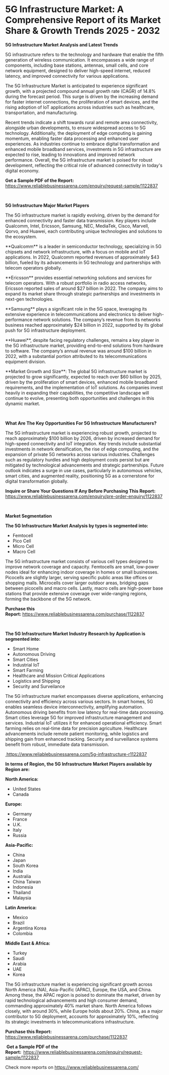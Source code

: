 <p><h1>5G Infrastructure Market: A Comprehensive Report of its Market Share & Growth Trends 2025 - 2032</h1></p><p><strong>5G Infrastructure Market Analysis and Latest Trends</strong></p>
<p><p>5G infrastructure refers to the technology and hardware that enable the fifth generation of wireless communication. It encompasses a wide range of components, including base stations, antennas, small cells, and core network equipment, designed to deliver high-speed internet, reduced latency, and improved connectivity for various applications. </p><p>The 5G Infrastructure Market is anticipated to experience significant growth, with a projected compound annual growth rate (CAGR) of 14.8% during the forecast period. This surge is driven by the increasing demand for faster internet connections, the proliferation of smart devices, and the rising adoption of IoT applications across industries such as healthcare, transportation, and manufacturing.</p><p>Recent trends indicate a shift towards rural and remote area connectivity, alongside urban developments, to ensure widespread access to 5G technology. Additionally, the deployment of edge computing is gaining momentum, enabling faster data processing and enhanced user experiences. As industries continue to embrace digital transformation and enhanced mobile broadband services, investments in 5G infrastructure are expected to rise, leading to innovations and improved network performance. Overall, the 5G infrastructure market is poised for robust development, reflecting the critical role of advanced connectivity in today's digital economy.</p></p>
<p><strong>Get a Sample PDF of the Report:&nbsp;</strong> <a href="https://www.reliablebusinessarena.com/enquiry/request-sample/1122837?utm_campaign=2385&utm_medium=2&utm_source=Github&utm_content=ia&utm_term=15022025&utm_id=5g-infrastructure">https://www.reliablebusinessarena.com/enquiry/request-sample/1122837</a></p>
<p>&nbsp;</p>
<p><strong>5G Infrastructure Major Market Players</strong></p>
<p><p>The 5G infrastructure market is rapidly evolving, driven by the demand for enhanced connectivity and faster data transmission. Key players include Qualcomm, Intel, Ericsson, Samsung, NEC, MediaTek, Cisco, Marvell, Qorvo, and Huawei, each contributing unique technologies and solutions to the ecosystem.</p><p>**Qualcomm** is a leader in semiconductor technology, specializing in 5G chipsets and network infrastructure, with a focus on mobile and IoT applications. In 2022, Qualcomm reported revenues of approximately $43 billion, fueled by its advancements in 5G technology and partnerships with telecom operators globally.</p><p>**Ericsson** provides essential networking solutions and services for telecom operators. With a robust portfolio in radio access networks, Ericsson reported sales of around $27 billion in 2022. The company aims to expand its market share through strategic partnerships and investments in next-gen technologies.</p><p>**Samsung** plays a significant role in the 5G space, leveraging its extensive experience in telecommunications and electronics to deliver high-performance network solutions. The company’s revenue from its networks business reached approximately $24 billion in 2022, supported by its global push for 5G infrastructure deployment.</p><p>**Huawei**, despite facing regulatory challenges, remains a key player in the 5G infrastructure market, providing end-to-end solutions from hardware to software. The company’s annual revenue was around $100 billion in 2022, with a substantial portion attributed to its telecommunications equipment division.</p><p>**Market Growth and Size**: The global 5G infrastructure market is projected to grow significantly, expected to reach over $60 billion by 2025, driven by the proliferation of smart devices, enhanced mobile broadband requirements, and the implementation of IoT solutions. As companies invest heavily in expanding their capabilities, the competitive landscape will continue to evolve, presenting both opportunities and challenges in this dynamic market.</p></p>
<p>&nbsp;</p>
<p><strong>What Are The Key Opportunities For 5G Infrastructure Manufacturers?</strong></p>
<p><p>The 5G infrastructure market is experiencing robust growth, projected to reach approximately $100 billion by 2026, driven by increased demand for high-speed connectivity and IoT integration. Key trends include substantial investments in network densification, the rise of edge computing, and the expansion of private 5G networks across various industries. Challenges such as regulatory hurdles and high deployment costs persist but are mitigated by technological advancements and strategic partnerships. Future outlook indicates a surge in use cases, particularly in autonomous vehicles, smart cities, and augmented reality, positioning 5G as a cornerstone for digital transformation globally.</p></p>
<p><strong>Inquire or Share Your Questions If Any Before Purchasing This Report:</strong> <a href="https://www.reliablebusinessarena.com/enquiry/pre-order-enquiry/1122837?utm_campaign=2385&utm_medium=2&utm_source=Github&utm_content=ia&utm_term=15022025&utm_id=5g-infrastructure">https://www.reliablebusinessarena.com/enquiry/pre-order-enquiry/1122837</a></p>
<p>&nbsp;</p>
<p><strong>Market Segmentation</strong></p>
<p><strong>The 5G Infrastructure Market Analysis by types is segmented into:</strong></p>
<p><ul><li>Femtocell</li><li>Pico Cell</li><li>Micro Cell</li><li>Macro Cell</li></ul></p>
<p><p>The 5G infrastructure market consists of various cell types designed to improve network coverage and capacity. Femtocells are small, low-power nodes ideal for enhancing indoor coverage in homes or small businesses. Picocells are slightly larger, serving specific public areas like offices or shopping malls. Microcells cover larger outdoor areas, bridging gaps between picocells and macro cells. Lastly, macro cells are high-power base stations that provide extensive coverage over wide-ranging regions, forming the backbone of the 5G network.</p></p>
<p><strong>Purchase this Report:&nbsp;</strong><a href="https://www.reliablebusinessarena.com/purchase/1122837?utm_campaign=2385&utm_medium=2&utm_source=Github&utm_content=ia&utm_term=15022025&utm_id=5g-infrastructure">https://www.reliablebusinessarena.com/purchase/1122837</a></p>
<p>&nbsp;</p>
<p><strong>The 5G Infrastructure Market Industry Research by Application is segmented into:</strong></p>
<p><ul><li>Smart Home</li><li>Autonomous Driving</li><li>Smart Cities</li><li>Industrial IoT</li><li>Smart Farming</li><li>Healthcare and Mission Critical Applications</li><li>Logistics and Shipping</li><li>Security and Surveilance</li></ul></p>
<p><p>The 5G infrastructure market encompasses diverse applications, enhancing connectivity and efficiency across various sectors. In smart homes, 5G enables seamless device interconnectivity, amplifying automation. Autonomous driving benefits from low latency for real-time data processing. Smart cities leverage 5G for improved infrastructure management and services. Industrial IoT utilizes it for enhanced operational efficiency. Smart farming relies on real-time data for precision agriculture. Healthcare advancements include remote patient monitoring, while logistics and shipping gain from enhanced tracking. Security and surveillance systems benefit from robust, immediate data transmission.</p></p>
<p><a href="https://www.reliablebusinessarena.com/5g-infrastructure-r1122837?utm_campaign=2385&utm_medium=2&utm_source=Github&utm_content=ia&utm_term=15022025&utm_id=5g-infrastructure">&nbsp;https://www.reliablebusinessarena.com/5g-infrastructure-r1122837</a></p>
<p><strong>In terms of Region, the 5G Infrastructure Market Players available by Region are:</strong></p>
<p>
    <p> <strong> North America: </strong>
        <ul>
            <li>United States</li>
            <li>Canada</li>
        </ul>
        </p> 
    <p> <strong> Europe: </strong>
        <ul>
            <li>Germany</li>
            <li>France</li>
            <li>U.K.</li>
            <li>Italy</li>
            <li>Russia</li>
        </ul>
        </p> 
    <p> <strong> Asia-Pacific: </strong>
        <ul>
            <li>China</li>
            <li>Japan</li>
            <li>South Korea</li>
            <li>India</li>
            <li>Australia</li>
            <li>China Taiwan</li>
            <li>Indonesia</li>
            <li>Thailand</li>
            <li>Malaysia</li>
        </ul>
        </p> 
    <p> <strong> Latin America: </strong>
        <ul>
            <li>Mexico</li>
            <li>Brazil</li>
            <li>Argentina Korea</li>
            <li>Colombia</li>
        </ul>
        </p> 
    <p> <strong> Middle East & Africa: </strong>
        <ul>
            <li>Turkey</li>
            <li>Saudi</li>
            <li>Arabia</li>
            <li>UAE</li>
            <li>Korea</li>
        </ul>
    </p>
    </p>
<p><p>The 5G infrastructure market is experiencing significant growth across North America (NA), Asia-Pacific (APAC), Europe, the USA, and China. Among these, the APAC region is poised to dominate the market, driven by rapid technological advancements and high consumer demand, commanding approximately 40% market share. North America follows closely, with around 30%, while Europe holds about 20%. China, as a major contributor to 5G deployment, accounts for approximately 10%, reflecting its strategic investments in telecommunications infrastructure.</p></p>
<p><strong>Purchase this Report: </strong><a href="https://www.reliablebusinessarena.com/purchase/1122837?utm_campaign=2385&utm_medium=2&utm_source=Github&utm_content=ia&utm_term=15022025&utm_id=5g-infrastructure">https://www.reliablebusinessarena.com/purchase/1122837</a></p>
<p>&nbsp;<strong>Get a Sample PDF of the Report:&nbsp;&nbsp;</strong><a href="https://www.reliablebusinessarena.com/enquiry/request-sample/1122837?utm_campaign=2385&utm_medium=2&utm_source=Github&utm_content=ia&utm_term=15022025&utm_id=5g-infrastructure">https://www.reliablebusinessarena.com/enquiry/request-sample/1122837</a></p>
<p><strong></strong></p>
<p>Check more reports on <a href="https://www.reliablebusinessarena.com/?utm_campaign=2385&utm_medium=2&utm_source=Github&utm_content=ia&utm_term=15022025&utm_id=5g-infrastructure">https://www.reliablebusinessarena.com/</a></p>